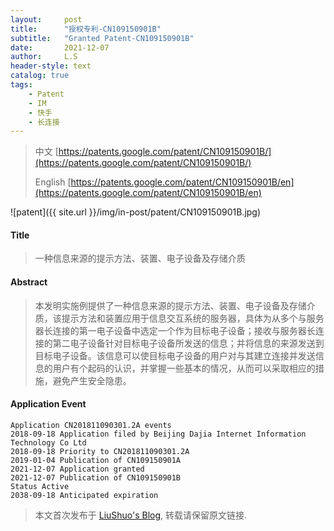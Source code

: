 ```yaml
---
layout:     post
title:      "授权专利-CN109150901B"
subtitle:   "Granted Patent-CN109150901B"
date:       2021-12-07
author:     L.S
header-style: text
catalog: true
tags:
    - Patent
    - IM
    - 快手
    - 长连接
---
```

> 中文 [https://patents.google.com/patent/CN109150901B/](https://patents.google.com/patent/CN109150901B/)
>
> English [https://patents.google.com/patent/CN109150901B/en](https://patents.google.com/patent/CN109150901B/en)

![patent]({{ site.url }}/img/in-post/patent/CN109150901B.jpg)
#### Title
> 一种信息来源的提示方法、装置、电子设备及存储介质






#### Abstract
> 本发明实施例提供了一种信息来源的提示方法、装置、电子设备及存储介质，该提示方法和装置应用于信息交互系统的服务器，具体为从多个与服务器长连接的第一电子设备中选定一个作为目标电子设备；接收与服务器长连接的第二电子设备针对目标电子设备所发送的信息；并将信息的来源发送到目标电子设备。该信息可以使目标电子设备的用户对与其建立连接并发送信息的用户有个起码的认识，并掌握一些基本的情况，从而可以采取相应的措施，避免产生安全隐患。






#### Application Event
```
Application CN201811090301.2A events 
2018-09-18 Application filed by Beijing Dajia Internet Information Technology Co Ltd
2018-09-18 Priority to CN201811090301.2A
2019-01-04 Publication of CN109150901A
2021-12-07 Application granted
2021-12-07 Publication of CN109150901B
Status Active
2038-09-18 Anticipated expiration
```
> 本文首次发布于 [LiuShuo's Blog](https://liushuo.me), 
转载请保留原文链接.
